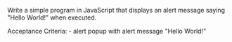 Write a simple program in JavaScript that displays an alert message saying "Hello World!" when executed.

Acceptance Criteria: - alert popup with alert message "Hello World!"
